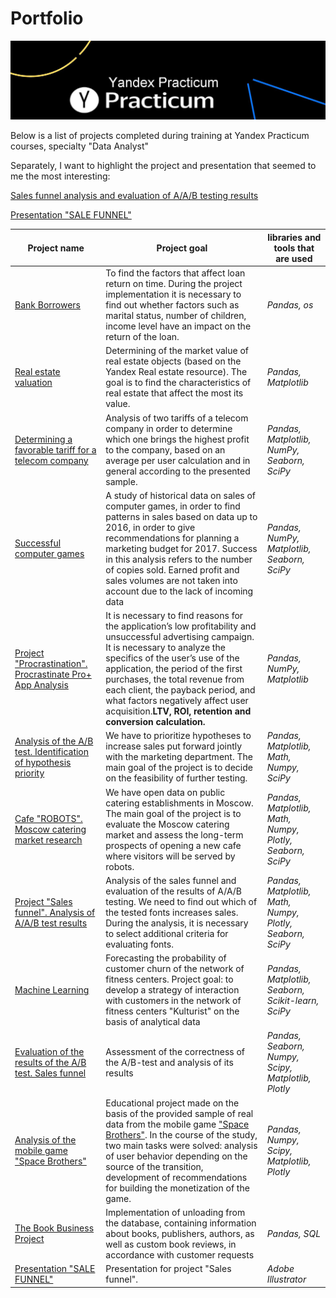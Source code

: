 # Portfolio

[![Yandex.Praktikum](https://github.com/aegorovspb/yandex_data_analyst_projects_eng/blob/main/yp_logo.jpeg)](https://praktikum.yandex.ru/)

Below is a list of projects completed during training at Yandex Practicum courses, specialty "Data Analyst"

Separately, I want to highlight the project and presentation that seemed to me the most interesting:

[Sales funnel analysis and evaluation of A/A/B testing results](https://github.com/aegorovspb/yandex_data_analyst_projects_eng/blob/main/08_aab_test_app.ipynb)

[Presentation "SALE FUNNEL"](https://github.com/aegorovspb/yandex_data_analyst_projects_eng/tree/main/08_aab_test_presentation)


Project name |  Project goal    | libraries and tools that are used
-----------------|------------|------------------------
[Bank Borrowers](https://github.com/aegorovspb/yandex_data_analyst_projects_eng/blob/main/01_bank_borrowers.ipynb) | To find the factors that affect loan return on time. During the project implementation it is necessary to find out whether factors such as marital status, number of children, income level have an impact on the return of the loan. | *Pandas, os*
[Real estate valuation](https://github.com/aegorovspb/yandex_data_analyst_projects_eng/blob/main/02_real_estate_appraisal.ipynb) | Determining of the market value of real estate objects (based on the Yandex Real estate resource). The goal is to find the characteristics of real estate that affect the most its value. | *Pandas, Matplotlib*
[Determining a favorable tariff for a telecom company](https://github.com/aegorovspb/yandex_data_analyst_projects_eng/blob/main/03_tariffs_for_telecom_companies.ipynb) | Analysis of two tariffs of a telecom company in order to determine which one brings the highest profit to the company, based on an average per user calculation and in general according to the presented sample. | *Pandas, Matplotlib, NumPy, Seaborn, SciPy*
[Successful computer games](https://github.com/aegorovspb/yandex_data_analyst_projects_eng/blob/main/04_analysis_of_sales_computer_games.ipynb) | A study of historical data on sales of computer games, in order to find patterns in sales based on data up to 2016, in order to give recommendations for planning a marketing budget for 2017. Success in this analysis refers to the number of copies sold. Earned profit and sales volumes are not taken into account due to the lack of incoming data | *Pandas, NumPy, Matplotlib, Seaborn, SciPy*
[Project "Procrastination". Procrastinate Pro+ App Analysis](https://github.com/aegorovspb/yandex_data_analyst_projects_eng/blob/main/05_procrastinate_app_analysis.ipynb) | It is necessary to find reasons for the application’s low profitability and   unsuccessful advertising campaign. It is necessary to analyze the specifics of the user’s use of the application, the period of the first purchases, the total revenue from each client, the payback period, and what factors negatively affect user acquisition.**LTV, ROI, retention and conversion calculation.** | *Pandas, NumPy, Matplotlib*
[Analysis of the A/B test. Identification of hypothesis priority](https://github.com/aegorovspb/yandex_data_analyst_projects_eng/blob/main/06_аb_test_analisis_app.ipynb) | We have to prioritize hypotheses to increase sales put forward jointly with the marketing department. The main goal of the project is to decide on the feasibility of further testing. | *Pandas, Matplotlib, Math, Numpy, SciPy*
[Cafe "ROBOTS". Moscow catering market research](https://github.com/aegorovspb/yandex_data_analyst_projects_eng/blob/main/07_cafe_robots_in_moscov.ipynb) | We have open data on public catering establishments in Moscow. The main goal of the project is to evaluate the Moscow catering market and assess the long-term prospects of opening a new cafe where visitors will be served by robots. | *Pandas, Matplotlib, Math, Numpy, Plotly, Seaborn, SciPy*
[Project "Sales funnel". Analysis of A/A/B test results](https://github.com/aegorovspb/yandex_data_analyst_projects_eng/blob/main/08_aab_test_app.ipynb) | Analysis of the sales funnel and evaluation of the results of A/A/B testing. We need to find out which of the tested fonts increases sales. During the analysis, it is necessary to select additional criteria for evaluating fonts. | *Pandas, Matplotlib, Math, Numpy, Plotly, Seaborn, SciPy*
[Machine Learning](https://github.com/aegorovspb/yandex_data_analyst_projects_eng/blob/main/09_machine_learning.ipynb) | Forecasting the probability of customer churn of the network of fitness centers. Project goal: to develop a strategy of interaction with customers in the network of fitness centers "Kulturist" on the basis of analytical data | *Pandas, Matplotlib, Seaborn, Scikit-learn, SciPy*
[Evaluation of the results of the A/B test. Sales funnel](https://github.com/aegorovspb/yandex_data_analyst_projects_eng/blob/main/10_ab_test_analysis_sales_funnel.ipynb) | Assessment of the correctness of the A/B-test and analysis of its results | *Pandas, Seaborn, Numpy, Scipy, Matplotlib, Plotly*
[Analysis of the mobile game "Space Brothers"](https://github.com/aegorovspb/yandex_data_analyst_projects_eng/blob/main/11_space_brothers.ipynb) | Educational project made on the basis of the provided sample of real data from the mobile game ["Space Brothers"](https://www.youtube.com/watch?v=sqK6iCaiuL8). In the course of the study, two main tasks were solved: analysis of user behavior depending on the source of the transition, development of recommendations for building the monetization of the game. | *Pandas, Numpy, Scipy, Matplotlib, Plotly*
[The Book Business Project](https://github.com/aegorovspb/yandex_data_analyst_projects_eng/blob/main/12_sql.ipynb) | Implementation of unloading from the database, containing information about books, publishers, authors, as well as custom book reviews, in accordance with customer requests | *Pandas, SQL*
[Presentation "SALE FUNNEL"](https://github.com/aegorovspb/yandex_data_analyst_projects_eng/tree/main/08_aab_test_presentation) | Presentation for project "Sales funnel". | *Adobe Illustrator*

